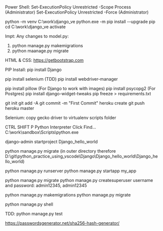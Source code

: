 Power Shell:
Set-ExecutionPolicy Unrestricted -Scope Process (Administrator)
Set-ExecutionPolicy Unrestricted -Force (Administrator)

python -m venv C:\work\django_ve
python.exe -m pip install --upgrade pip
cd C:\work\django_ve
activate

Impt:
Any changes to model.py: 
1. python manage.py makemigrations
2. python maanage.py migrate

HTML & CSS:
https://getbootstrap.com

PIP Install:
pip install Django

pip install selenium (TDD)
pip install webdriver-manager

pip install pillow (For Django to work with images)
pip install psycopg2 (For Postgres)
pip install django-widget-tweaks
pip  freeze > requirements.txt 

git init
git add -A
git commit -m "First Commit"
heroku create
git push heroku master

Selenium:
copy gecko driver to virtualenv scripts folder


CTRL SHIFT P
Python Interpreter
Click Find...
C:\work\sandbox\Scripts\python.exe


django-admin startproject Django_hello_world

 python manage.py migrate (in outer directory therefore D:\git\python_practice_using_vscode\Django\Django_hello_world\Django_hello_world)

 python manage.py runserver
 python manage.py startapp my_app

 python manage.py migrate
 python manage.py createsuperuser
 username and password: admin12345, admin12345

 python manage.py  makemigrations
 python manage.py migrate

 python manage.py shell

 TDD:
 python manage.py test

 https://passwordsgenerator.net/sha256-hash-generator/